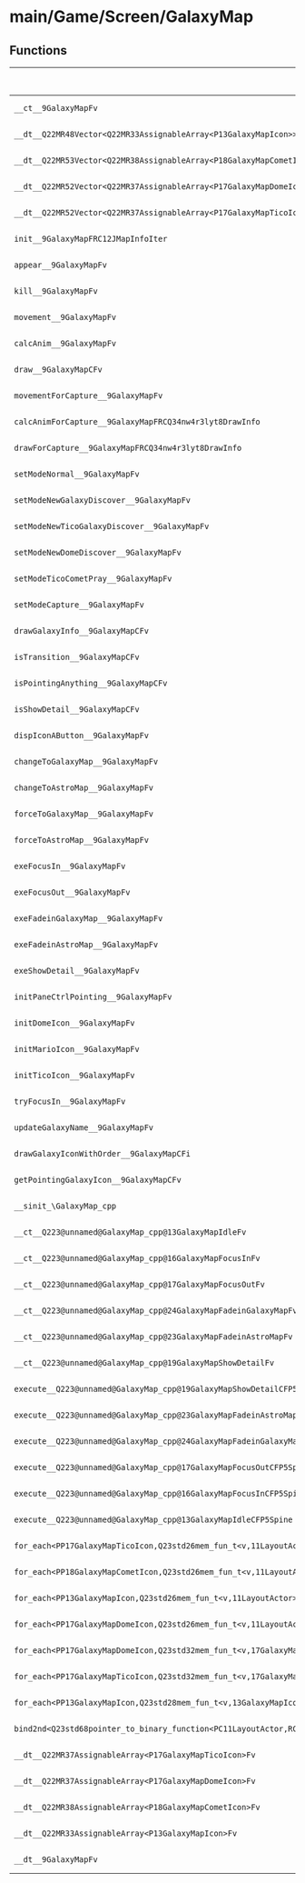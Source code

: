# main/Game/Screen/GalaxyMap

## Functions

| Name | Address | Match % |
|------|---------|---------|
| `__ct__9GalaxyMapFv` | `0x80359380` | :x: (0.0%) |
| `__dt__Q22MR48Vector<Q22MR33AssignableArray<P13GalaxyMapIcon>>Fv` | `0x80359424` | :x: (0.0%) |
| `__dt__Q22MR53Vector<Q22MR38AssignableArray<P18GalaxyMapCometIcon>>Fv` | `0x8035947C` | :x: (0.0%) |
| `__dt__Q22MR52Vector<Q22MR37AssignableArray<P17GalaxyMapDomeIcon>>Fv` | `0x803594D4` | :x: (0.0%) |
| `__dt__Q22MR52Vector<Q22MR37AssignableArray<P17GalaxyMapTicoIcon>>Fv` | `0x8035952C` | :x: (0.0%) |
| `init__9GalaxyMapFRC12JMapInfoIter` | `0x80359584` | :x: (0.0%) |
| `appear__9GalaxyMapFv` | `0x803596A0` | :x: (0.0%) |
| `kill__9GalaxyMapFv` | `0x80359818` | :x: (0.0%) |
| `movement__9GalaxyMapFv` | `0x803599E4` | :x: (0.0%) |
| `calcAnim__9GalaxyMapFv` | `0x80359BC4` | :x: (0.0%) |
| `draw__9GalaxyMapCFv` | `0x80359D90` | :x: (0.0%) |
| `movementForCapture__9GalaxyMapFv` | `0x80359F60` | :x: (0.0%) |
| `calcAnimForCapture__9GalaxyMapFRCQ34nw4r3lyt8DrawInfo` | `0x8035A048` | :x: (0.0%) |
| `drawForCapture__9GalaxyMapFRCQ34nw4r3lyt8DrawInfo` | `0x8035A1B4` | :x: (0.0%) |
| `setModeNormal__9GalaxyMapFv` | `0x8035A2F4` | :x: (0.0%) |
| `setModeNewGalaxyDiscover__9GalaxyMapFv` | `0x8035A408` | :x: (0.0%) |
| `setModeNewTicoGalaxyDiscover__9GalaxyMapFv` | `0x8035A51C` | :x: (0.0%) |
| `setModeNewDomeDiscover__9GalaxyMapFv` | `0x8035A630` | :x: (0.0%) |
| `setModeTicoCometPray__9GalaxyMapFv` | `0x8035A744` | :x: (0.0%) |
| `setModeCapture__9GalaxyMapFv` | `0x8035A858` | :x: (0.0%) |
| `drawGalaxyInfo__9GalaxyMapCFv` | `0x8035A8F0` | :x: (0.0%) |
| `isTransition__9GalaxyMapCFv` | `0x8035A94C` | :x: (0.0%) |
| `isPointingAnything__9GalaxyMapCFv` | `0x8035A9AC` | :x: (0.0%) |
| `isShowDetail__9GalaxyMapCFv` | `0x8035A9BC` | :x: (0.0%) |
| `dispIconAButton__9GalaxyMapFv` | `0x8035AA18` | :x: (0.0%) |
| `changeToGalaxyMap__9GalaxyMapFv` | `0x8035AA20` | :x: (0.0%) |
| `changeToAstroMap__9GalaxyMapFv` | `0x8035AA64` | :x: (0.0%) |
| `forceToGalaxyMap__9GalaxyMapFv` | `0x8035AAA8` | :x: (0.0%) |
| `forceToAstroMap__9GalaxyMapFv` | `0x8035AB14` | :x: (0.0%) |
| `exeFocusIn__9GalaxyMapFv` | `0x8035AB80` | :x: (0.0%) |
| `exeFocusOut__9GalaxyMapFv` | `0x8035ABC0` | :x: (0.0%) |
| `exeFadeinGalaxyMap__9GalaxyMapFv` | `0x8035AC24` | :x: (0.0%) |
| `exeFadeinAstroMap__9GalaxyMapFv` | `0x8035ACA0` | :x: (0.0%) |
| `exeShowDetail__9GalaxyMapFv` | `0x8035AD1C` | :x: (0.0%) |
| `initPaneCtrlPointing__9GalaxyMapFv` | `0x8035AE04` | :x: (0.0%) |
| `initDomeIcon__9GalaxyMapFv` | `0x8035B080` | :x: (0.0%) |
| `initMarioIcon__9GalaxyMapFv` | `0x8035B138` | :x: (0.0%) |
| `initTicoIcon__9GalaxyMapFv` | `0x8035B20C` | :x: (0.0%) |
| `tryFocusIn__9GalaxyMapFv` | `0x8035B2DC` | :x: (0.0%) |
| `updateGalaxyName__9GalaxyMapFv` | `0x8035B3D0` | :x: (0.0%) |
| `drawGalaxyIconWithOrder__9GalaxyMapCFi` | `0x8035B3F4` | :x: (0.0%) |
| `getPointingGalaxyIcon__9GalaxyMapCFv` | `0x8035B4A4` | :x: (0.0%) |
| `__sinit_\GalaxyMap_cpp` | `0x8035B518` | :x: (0.0%) |
| `__ct__Q223@unnamed@GalaxyMap_cpp@13GalaxyMapIdleFv` | `0x8035B564` | :x: (0.0%) |
| `__ct__Q223@unnamed@GalaxyMap_cpp@16GalaxyMapFocusInFv` | `0x8035B574` | :x: (0.0%) |
| `__ct__Q223@unnamed@GalaxyMap_cpp@17GalaxyMapFocusOutFv` | `0x8035B584` | :x: (0.0%) |
| `__ct__Q223@unnamed@GalaxyMap_cpp@24GalaxyMapFadeinGalaxyMapFv` | `0x8035B594` | :x: (0.0%) |
| `__ct__Q223@unnamed@GalaxyMap_cpp@23GalaxyMapFadeinAstroMapFv` | `0x8035B5A4` | :x: (0.0%) |
| `__ct__Q223@unnamed@GalaxyMap_cpp@19GalaxyMapShowDetailFv` | `0x8035B5B4` | :x: (0.0%) |
| `execute__Q223@unnamed@GalaxyMap_cpp@19GalaxyMapShowDetailCFP5Spine` | `0x8035B5C4` | :x: (0.0%) |
| `execute__Q223@unnamed@GalaxyMap_cpp@23GalaxyMapFadeinAstroMapCFP5Spine` | `0x8035B5CC` | :x: (0.0%) |
| `execute__Q223@unnamed@GalaxyMap_cpp@24GalaxyMapFadeinGalaxyMapCFP5Spine` | `0x8035B5D4` | :x: (0.0%) |
| `execute__Q223@unnamed@GalaxyMap_cpp@17GalaxyMapFocusOutCFP5Spine` | `0x8035B5DC` | :x: (0.0%) |
| `execute__Q223@unnamed@GalaxyMap_cpp@16GalaxyMapFocusInCFP5Spine` | `0x8035B5E4` | :x: (0.0%) |
| `execute__Q223@unnamed@GalaxyMap_cpp@13GalaxyMapIdleCFP5Spine` | `0x8035B5EC` | :x: (0.0%) |
| `for_each<PP17GalaxyMapTicoIcon,Q23std26mem_fun_t<v,11LayoutActor>>__3stdFPP17GalaxyMapTicoIconPP17GalaxyMapTicoIconQ23std26mem_fun_t<v,11LayoutActor>_Q23std26mem_fun_t<v,11LayoutActor>` | `0x8035B5F4` | :x: (0.0%) |
| `for_each<PP18GalaxyMapCometIcon,Q23std26mem_fun_t<v,11LayoutActor>>__3stdFPP18GalaxyMapCometIconPP18GalaxyMapCometIconQ23std26mem_fun_t<v,11LayoutActor>_Q23std26mem_fun_t<v,11LayoutActor>` | `0x8035B668` | :x: (0.0%) |
| `for_each<PP13GalaxyMapIcon,Q23std26mem_fun_t<v,11LayoutActor>>__3stdFPP13GalaxyMapIconPP13GalaxyMapIconQ23std26mem_fun_t<v,11LayoutActor>_Q23std26mem_fun_t<v,11LayoutActor>` | `0x8035B6DC` | :x: (0.0%) |
| `for_each<PP17GalaxyMapDomeIcon,Q23std26mem_fun_t<v,11LayoutActor>>__3stdFPP17GalaxyMapDomeIconPP17GalaxyMapDomeIconQ23std26mem_fun_t<v,11LayoutActor>_Q23std26mem_fun_t<v,11LayoutActor>` | `0x8035B750` | :x: (0.0%) |
| `for_each<PP17GalaxyMapDomeIcon,Q23std32mem_fun_t<v,17GalaxyMapDomeIcon>>__3stdFPP17GalaxyMapDomeIconPP17GalaxyMapDomeIconQ23std32mem_fun_t<v,17GalaxyMapDomeIcon>_Q23std32mem_fun_t<v,17GalaxyMapDomeIcon>` | `0x8035B7C4` | :x: (0.0%) |
| `for_each<PP17GalaxyMapTicoIcon,Q23std32mem_fun_t<v,17GalaxyMapTicoIcon>>__3stdFPP17GalaxyMapTicoIconPP17GalaxyMapTicoIconQ23std32mem_fun_t<v,17GalaxyMapTicoIcon>_Q23std32mem_fun_t<v,17GalaxyMapTicoIcon>` | `0x8035B838` | :x: (0.0%) |
| `for_each<PP13GalaxyMapIcon,Q23std28mem_fun_t<v,13GalaxyMapIcon>>__3stdFPP13GalaxyMapIconPP13GalaxyMapIconQ23std28mem_fun_t<v,13GalaxyMapIcon>_Q23std28mem_fun_t<v,13GalaxyMapIcon>` | `0x8035B8AC` | :x: (0.0%) |
| `bind2nd<Q23std68pointer_to_binary_function<PC11LayoutActor,RCQ34nw4r3lyt8DrawInfo,v>,Q34nw4r3lyt8DrawInfo>__3stdFRCQ23std68pointer_to_binary_function<PC11LayoutActor,RCQ34nw4r3lyt8DrawInfo,v>RCQ34nw4r3lyt8DrawInfo_Q23std110binder2nd<Q23std68pointer_to_binary_function<PC11LayoutActor,RCQ34nw4r3lyt8DrawInfo,v>,RCQ34nw4r3lyt8DrawInfo>` | `0x8035B920` | :x: (0.0%) |
| `__dt__Q22MR37AssignableArray<P17GalaxyMapTicoIcon>Fv` | `0x8035B938` | :x: (0.0%) |
| `__dt__Q22MR37AssignableArray<P17GalaxyMapDomeIcon>Fv` | `0x8035B998` | :x: (0.0%) |
| `__dt__Q22MR38AssignableArray<P18GalaxyMapCometIcon>Fv` | `0x8035B9F8` | :x: (0.0%) |
| `__dt__Q22MR33AssignableArray<P13GalaxyMapIcon>Fv` | `0x8035BA58` | :x: (0.0%) |
| `__dt__9GalaxyMapFv` | `0x8035BAB8` | :x: (0.0%) |